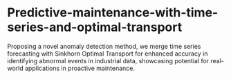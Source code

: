 # Predictive-maintenance-with-time-series-and-optimal-transport
Proposing a novel anomaly detection method, we merge time series forecasting with Sinkhorn Optimal Transport for enhanced accuracy in identifying abnormal events in industrial data, showcasing potential for real-world applications in proactive maintenance.
